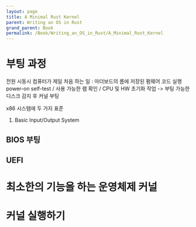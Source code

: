 ```yaml
---
layout: page
title: A Minimal Rust Kernel
parent: Writing an OS in Rust
grand_parent: Book
permalink: /Book/Writing_an_OS_in_Rust/A_Minimal_Rust_Kernel
---
```

# 부팅 과정

전원 시동시 컴퓨터가 제일 처음 하는 일 : 마더보드의 롬에 저장된 펌웨어 코드 실행
power-on self-test / 사용 가능한 램 확인 / CPU 및 HW 초기화 작업 -> 부팅 가능한 디스크 감지 후 커널 부팅

x86 시스템에 두 가지 표준
1. Basic Input/Output System
## BIOS 부팅
## UEFI

# 최소한의 기능을 하는 운영체제 커널
## 

# 커널 실행하기
